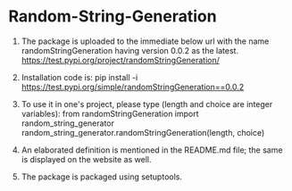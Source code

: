 # Random-String-Generation
1. The package is uploaded to the immediate below url with the name randomStringGeneration having version 0.0.2 as the latest. 
https://test.pypi.org/project/randomStringGeneration/

2. Installation code is: pip install -i https://test.pypi.org/simple/randomStringGeneration==0.0.2

3. To use it in one's project, please type (length and choice are integer variables): 
from randomStringGeneration import random_string_generator
random_string_generator.randomStringGeneration(length, choice)

4. An elaborated definition is mentioned in the README.md file; the same is displayed on the website as well.

5. The package is packaged using setuptools.
